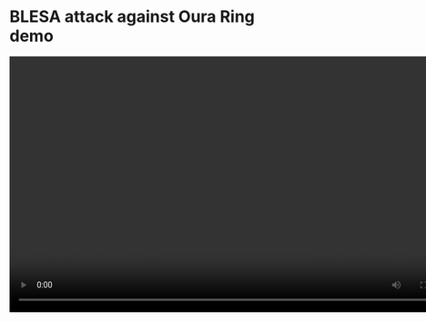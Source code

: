 # BLESA attack against Oura Ring demo

<video type="video/mp4" src="oura_attack.mp4" width="800" height="450" controls preload></video>
